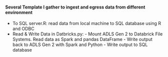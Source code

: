#### Several Template I gather to ingest and egress data from different environment

- To SQL server.R: read data from local machine to SQL database using R and ODBC 
- Read & Write Data in Datbricks.py: 
        - Mount  ADLS Gen 2 to Databrick File Systems. Read data as Spark and pandas DataFrame
        - Write output back to ADLS Gen 2 with Spark and Python
        - Write output to SQL database
